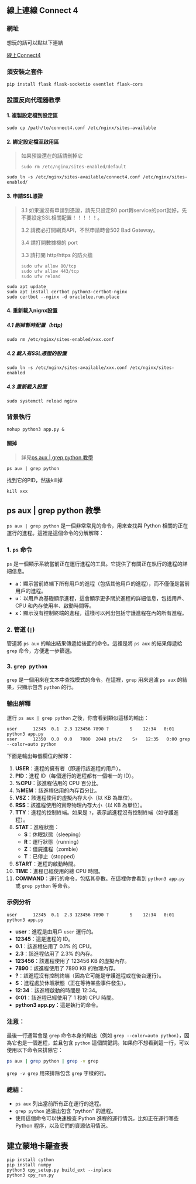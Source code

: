 ## 線上連線 Connect 4
### 網址
想玩的話可以點以下連結

[線上Connect4](https://oraclelee.run.place)
### 須安裝之套件
```
pip install flask flask-socketio eventlet flask-cors
```

### 設置反向代理器教學
#### 1. 複製設定檔到設定區
```
sudo cp /path/to/connect4.conf /etc/nginx/sites-available
```

#### 2. 綁定設定檔至啟用區
> 如果預設還在的話請刪掉它 
> ```
> sudo rm /etc/nginx/sites-enabled/default
> ```
```
sudo ln -s /etc/nginx/sites-available/connect4.conf /etc/nginx/sites-enabled/
```
#### 3. 申請SSL憑證
> 3.1 如果還沒有申請到憑證，請先只設定80 port轉service的port就好，先不要設定SSL相關配置！！！！！。
>
> 3.2 請務必打開網頁API，不然申請時會502 Bad Gateway。
>
> 3.4 請打開數據機的 port
>
> 3.3 請打開 http/https 的防火牆
> ```
> sudo ufw allow 80/tcp
> sudo ufw allow 443/tcp
> sudo ufw reload
> ```

```
sudo apt update
sudo apt install certbot python3-certbot-nginx
sudo certbot --nginx -d oraclelee.run.place
```
#### 4. 重新載入nignx設置
##### 4.1 刪掉暫時配置（http)
```
sudo rm /etc/nginx/sites-enabled/xxx.conf 
```
##### 4.2 載入有SSL憑證的設置
```
sudo ln -s /etc/nginx/sites-available/xxx.conf /etc/nginx/sites-enabled
```
##### 4.3 重新載入設置
```  
sudo systemctl reload nginx
```

### 背景執行
```
nohup python3 app.py &
```
#### 關掉
> 詳見[ps aux | grep python 教學](#ps-aux-|-grep-python-教學)
```
ps aux | grep python
```
找到它的PID，然後kill掉
```
kill xxx
```

## ps aux | grep python 教學
`ps aux | grep python` 是一個非常常見的命令，用來查找與 Python 相關的正在運行的進程。這裡是這個命令的分解解釋：

### 1. **`ps` 命令**
`ps` 是一個顯示系統當前正在運行進程的工具。它提供了有關正在執行的進程的詳細信息。

- **`a`**：顯示當前終端下所有用戶的進程（包括其他用戶的進程），而不僅僅是當前用戶的進程。
- **`u`**：以用戶為基礎顯示進程，這會顯示更多關於進程的詳細信息，包括用戶、CPU 和內存使用率、啟動時間等。
- **`x`**：顯示沒有控制終端的進程，這樣可以列出包括守護進程在內的所有進程。

### 2. **管道 (`|`)**
管道將 `ps aux` 的輸出結果傳遞給後面的命令。這裡是將 `ps aux` 的結果傳遞給 `grep` 命令，方便進一步篩選。

### 3. **`grep python`**
`grep` 是一個用來在文本中查找模式的命令。在這裡，`grep` 用來過濾 `ps aux` 的結果，只顯示包含 `python` 的行。

### 輸出解釋
運行 `ps aux | grep python` 之後，你會看到類似這樣的輸出：

```
user      12345  0.1  2.3 123456 7890 ?        S    12:34   0:01 python3 app.py
user      12350  0.0  0.0   7080  2048 pts/2    S+   12:35   0:00 grep --color=auto python
```

下面是輸出每個欄位的解釋：

1. **USER**：進程的擁有者（即運行該進程的用戶）。
2. **PID**：進程 ID（每個運行的進程都有一個唯一的 ID）。
3. **%CPU**：該進程佔用的 CPU 百分比。
4. **%MEM**：該進程佔用的內存百分比。
5. **VSZ**：該進程使用的虛擬內存大小（以 KB 為單位）。
6. **RSS**：該進程使用的實際物理內存大小（以 KB 為單位）。
7. **TTY**：進程的控制終端。如果是 `?`，表示該進程沒有控制終端（如守護進程）。
8. **STAT**：進程狀態：
   - **S**：休眠狀態（sleeping）
   - **R**：運行狀態（running）
   - **Z**：僵屍進程（zombie）
   - **T**：已停止（stopped）
9. **START**：進程的啟動時間。
10. **TIME**：進程已經使用的總 CPU 時間。
11. **COMMAND**：運行的命令，包括其參數。在這裡你會看到 `python3 app.py` 或 `grep python` 等命令。

### 示例分析
```
user      12345  0.1  2.3 123456 7890 ?        S    12:34   0:01 python3 app.py
```
- **user**：進程是由用戶 `user` 運行的。
- **12345**：這是進程的 ID。
- **0.1**：該進程佔用了 0.1% 的 CPU。
- **2.3**：該進程佔用了 2.3% 的內存。
- **123456**：該進程使用了 123456 KB 的虛擬內存。
- **7890**：該進程使用了 7890 KB 的物理內存。
- **?**：該進程沒有控制終端（因為它可能是守護進程或在後台運行）。
- **S**：進程處於休眠狀態（正在等待某些事件發生）。
- **12:34**：該進程啟動的時間是 12:34。
- **0:01**：該進程已經使用了 1 秒的 CPU 時間。
- **python3 app.py**：這是執行的命令。

### 注意：
最後一行通常會是 `grep` 命令本身的輸出（例如 `grep --color=auto python`），因為它也是一個進程，並且包含 `python` 這個關鍵詞。如果你不想看到這一行，可以使用以下命令來排除它：

```bash
ps aux | grep python | grep -v grep
```

`grep -v grep` 用來排除包含 `grep` 字樣的行。

### 總結：
- `ps aux` 列出當前所有正在運行的進程。
- `grep python` 過濾出包含 "python" 的進程。
- 使用這個命令可以快速檢查 Python 進程的運行情況，比如正在運行哪些 Python 程序，以及它們的資源佔用情況。

## 建立蒙地卡羅查表
```
pip install cython
pip install numpy
python3 cpy_setup.py build_ext --inplace
python3 cpy_run.py
```
